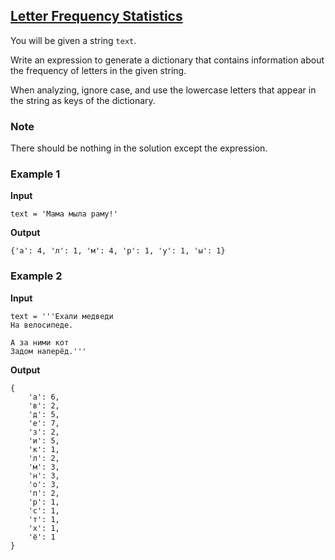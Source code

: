 ## [Letter Frequency Statistics](../../../solutions/3.3/33_f.py)

You will be given a string `text`.

Write an expression to generate a dictionary that contains information about the frequency of letters in the given string.

When analyzing, ignore case, and use the lowercase letters that appear in the string as keys of the dictionary.

### Note

There should be nothing in the solution except the expression.

### Example 1

__Input__
```plaintext
text = 'Мама мыла раму!'
```

__Output__
```plaintext
{'а': 4, 'л': 1, 'м': 4, 'р': 1, 'у': 1, 'ы': 1}
```

### Example 2

__Input__
```plaintext
text = '''Ехали медведи
На велосипеде.

А за ними кот
Задом наперёд.'''
```

__Output__
```plaintext
{   
    'а': 6,
    'в': 2,
    'д': 5,
    'е': 7,
    'з': 2,
    'и': 5,
    'к': 1,
    'л': 2,
    'м': 3,
    'н': 3,
    'о': 3,
    'п': 2,
    'р': 1,
    'с': 1,
    'т': 1,
    'х': 1,
    'ё': 1
}
```